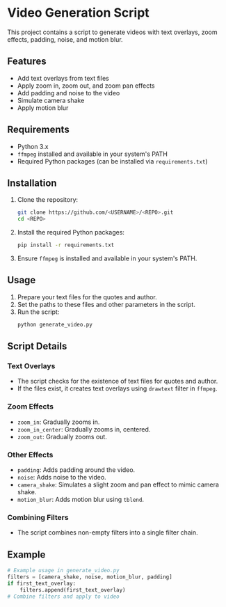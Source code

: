 # Video Generation Script

This project contains a script to generate videos with text overlays, zoom effects, padding, noise, and motion blur.

## Features

- Add text overlays from text files
- Apply zoom in, zoom out, and zoom pan effects
- Add padding and noise to the video
- Simulate camera shake
- Apply motion blur

## Requirements

- Python 3.x
- `ffmpeg` installed and available in your system's PATH
- Required Python packages (can be installed via `requirements.txt`)

## Installation

1. Clone the repository:
    ```sh
    git clone https://github.com/<USERNAME>/<REPO>.git
    cd <REPO>
    ```

2. Install the required Python packages:
    ```sh
    pip install -r requirements.txt
    ```

3. Ensure `ffmpeg` is installed and available in your system's PATH.

## Usage

1. Prepare your text files for the quotes and author.
2. Set the paths to these files and other parameters in the script.
3. Run the script:
    ```sh
    python generate_video.py
    ```

## Script Details

### Text Overlays

- The script checks for the existence of text files for quotes and author.
- If the files exist, it creates text overlays using `drawtext` filter in `ffmpeg`.

### Zoom Effects

- `zoom_in`: Gradually zooms in.
- `zoom_in_center`: Gradually zooms in, centered.
- `zoom_out`: Gradually zooms out.

### Other Effects

- `padding`: Adds padding around the video.
- `noise`: Adds noise to the video.
- `camera_shake`: Simulates a slight zoom and pan effect to mimic camera shake.
- `motion_blur`: Adds motion blur using `tblend`.

### Combining Filters

- The script combines non-empty filters into a single filter chain.

## Example

```python
# Example usage in generate_video.py
filters = [camera_shake, noise, motion_blur, padding]
if first_text_overlay:
    filters.append(first_text_overlay)
# Combine filters and apply to video
